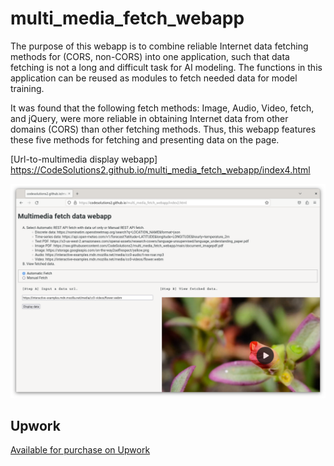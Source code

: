 # multi_media_fetch_webapp

The purpose of this webapp is to combine reliable Internet data fetching methods for (CORS, non-CORS) into one application, such that data fetching is not a long and difficult task for AI modeling. The functions in this application can be reused as modules to fetch needed data for model training.

It was found that the following fetch methods: Image, Audio, Video, fetch, and jQuery, were more reliable in obtaining Internet data from other domains (CORS) than other fetching methods. Thus, this webapp features these five methods for fetching and presenting data on the page.

[Url-to-multimedia display webapp] https://CodeSolutions2.github.io/multi_media_fetch_webapp/index4.html

![alt_text](multi_media_webapp.png)


## Upwork
[Available for purchase on Upwork](https://www.upwork.com/services/product/development-it-cors-url-to-multimedia-javascript-custom-webapp-1815412620907616175)
